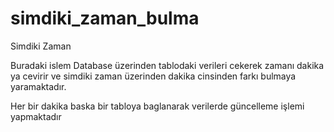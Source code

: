 # simdiki_zaman_bulma
Simdiki Zaman

Buradaki islem Database üzerinden tablodaki verileri cekerek zamanı dakika ya cevirir ve simdiki zaman üzerinden 
dakika cinsinden farkı bulmaya yaramaktadır.

Her bir dakika baska bir tabloya baglanarak verilerde güncelleme işlemi yapmaktadır

